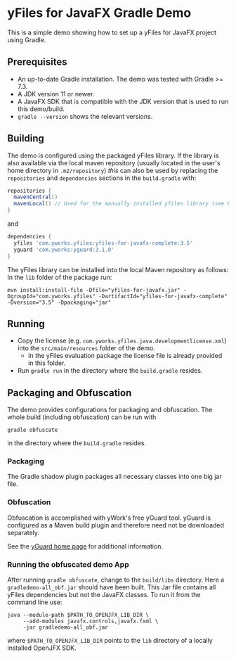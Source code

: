 # yFiles for JavaFX Gradle Demo

This is a simple demo showing how to set up a yFiles for JavaFX project using Gradle.

## Prerequisites

* An up-to-date Gradle installation. The demo was tested with Gradle >= 7.3.
* A JDK version 11 or newer.
* A JavaFX SDK that is compatible with the JDK version that is used to run this demo/build.
* `gradle --version` shows the relevant versions.

## Building

The demo is configured using the packaged yFiles library. If the library is also available via the local maven
repository (usually located in the user's home directory in `.m2/repository`) _this_ can also be used by replacing
the `repositories` and `dependencies` sections in the `build.gradle` with:

```groovy
repositories {
  mavenCentral()
  mavenLocal() // Used for the manually installed yfiles library (see below)
}
```

and

```groovy
dependencies {
  yfiles 'com.yworks.yfiles:yfiles-for-javafx-complete:3.5'
  yguard 'com.yworks:yguard:3.1.0'
}
```

The yFiles library can be installed into the local Maven repository as follows: In the `lib` folder of the package run:

```shell
mvn install:install-file -Dfile="yfiles-for-javafx.jar" -DgroupId="com.yworks.yfiles" -DartifactId="yfiles-for-javafx-complete" -Dversion="3.5" -Dpackaging="jar"
```

## Running

* Copy the license (e.g. `com.yworks.yfiles.java.developmentlicense.xml`) into the `src/main/resources` folder of the demo.
  * In the yFiles evaluation package the license file is already provided in this folder.
* Run `gradle run` in the directory where the `build.gradle` resides.

## Packaging and Obfuscation

The demo provides configurations for packaging and obfuscation. The whole build (including obfuscation) can be run with

`gradle obfuscate`

in the directory where the `build.gradle` resides.

### Packaging

The Gradle shadow plugin packages all necessary classes into one big jar file.

### Obfuscation

Obfuscation is accomplished with yWork's free yGuard tool. yGuard is configured as a Maven build plugin and therefore
need not be downloaded separately.

See the [yGuard home page](https://www.yworks.com/products/yguard) for additional information.

### Running the obfuscated demo App

After running `gradle obfuscate`, change to the `build/libs` directory. Here a `gradledemo-all_obf.jar` should have been
built. This Jar file contains all yFiles dependencies but not the JavaFX classes. To run it from the command line use:

```shell
java --module-path $PATH_TO_OPENJFX_LIB_DIR \ 
     --add-modules javafx.controls,javafx.fxml \
     -jar gradledemo-all_obf.jar
```

where `$PATH_TO_OPENJFX_LIB_DIR` points to the `lib` directory of a locally installed OpenJFX SDK.
